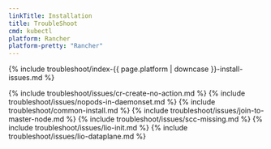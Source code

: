 ```yaml
---
linkTitle: Installation
title: TroubleShoot
cmd: kubectl
platform: Rancher
platform-pretty: "Rancher"
---
```


{% include troubleshoot/index-{{ page.platform | downcase }}-install-issues.md %}

{% include troubleshoot/issues/cr-create-no-action.md %}
{% include troubleshoot/issues/nopods-in-daemonset.md %}
{% include troubleshoot/common-install.md %}
{% include troubleshoot/issues/join-to-master-node.md %}
{% include troubleshoot/issues/scc-missing.md %}
{% include troubleshoot/issues/lio-init.md %}
{% include troubleshoot/issues/lio-dataplane.md %}
